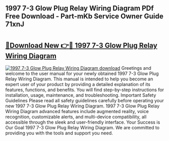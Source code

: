 ## 1997 7-3 Glow Plug Relay Wiring Diagram PDf Free Download - Part-mKb Service Owner Guide 71xnJ

# <h2><a href="http://dflwwsd.blite.top/?on=1997+7-3+Glow+Plug+Relay+Wiring+Diagram">🔗Download New 👉🔴 1997 7-3 Glow Plug Relay Wiring Diagram</a></h2>

[![1997 7-3 Glow Plug Relay Wiring Diagram download](https://i.imgur.com/lujVjoI.png)](http://dflwwsd.blite.top/?on=1997+7-3+Glow+Plug+Relay+Wiring+Diagram)
Greetings and welcome to the user manual for your newly obtained 1997 7-3 Glow Plug Relay Wiring Diagram. This manual is intended to help you become an expert user of your product by providing a detailed explanation of its features, functions, and benefits. You will find step-by-step instructions for installation, usage, maintenance, and troubleshooting. Important Safety Guidelines Please read all safety guidelines carefully before operating your new 1997 7-3 Glow Plug Relay Wiring Diagram. 1997 7-3 Glow Plug Relay Wiring Diagram advanced features include augmented reality, voice recognition, customizable alerts, and multi-device compatibility, all accessible through the sleek and user-friendly interface. Your Success is Our Goal 1997 7-3 Glow Plug Relay Wiring Diagram. We are committed to providing you with the tools and support you need.

